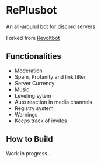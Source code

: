 # RePlusbot

An all-around bot for discord servers

Forked from [Revoltbot](https://github.com/CsiPA0723/Revoltbot)

## Functionalities

- Moderation
- Spam, Profanity and link filter
- Server Currency 
- Music 
- Leveling sytem
- Auto reaction in media channels
- Registry system
- Warnings
- Keeps track of invites

## How to Build

Work in progress...

